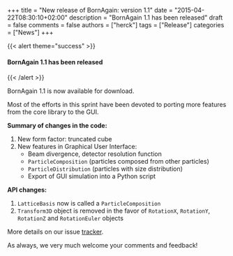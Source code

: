 +++
title = "New release of BornAgain: version 1.1"
date = "2015-04-22T08:30:10+02:00"
description = "BornAgain 1.1 has been released"
draft = false
comments = false
authors = ["herck"]
tags = ["Release"]
categories = ["News"]
+++

{{< alert theme="success" >}}
#### BornAgain 1.1 has been released
{{< /alert >}}

BornAgain 1.1 is now available for download.

Most of the efforts in this sprint have been devoted to porting more features from the core library to the GUI.

**Summary of changes in the code:**

1.  New form factor: truncated cube
1.  New features in Graphical User Interface:
    *   Beam divergence, detector resolution function
    *   `ParticleComposition` (particles composed from other particles)
    *   `ParticleDistribution` (particles with size distribution)
    *   Export of GUI simulation into a Python script

**API changes:**

1. `LatticeBasis` now is called a `ParticleComposition`
1. `Transform3D` object is removed in the favor of `RotationX`, `RotationY`, `RotationZ` and `RotationEuler` objects

More details on our issue [tracker](http://apps.jcns.fz-juelich.de/redmine/versions/27).

As always, we very much welcome your comments and feedback!
